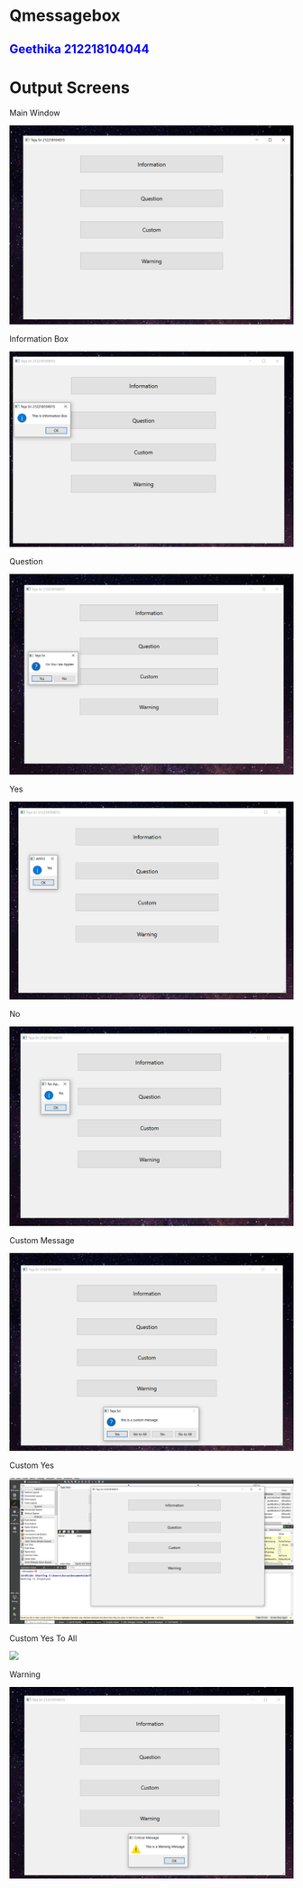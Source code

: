 # Qmessagebox


<h2 style="color:blue">Geethika 212218104044</h2>

# Output Screens

<p>Main Window</p>
<img src="output screenshots/main.png">
<p>Information Box</p>
<img src="output screenshots/infobox.png">
<p>Question</p>
<img src="output screenshots/question.png">
<p>Yes</p>
<img src="output screenshots/yes.png">
<p>No</p>
<img src="output screenshots/no.png">
<p>Custom Message</p>
<img src="output screenshots/custom.png">
<p>Custom Yes</p>
<img src="output screenshots/custom yes.png">
<p>Custom Yes To All</p>
<img src="output screenshots/custom yesttoall.png">
<p>Warning</p>
<img src="output screenshots/warning.png">
